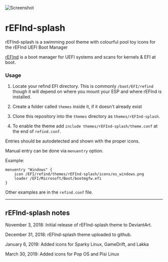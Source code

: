 ![Screenshot](https://i.imgur.com/5y7nhOO.png)

# rEFInd-splash
rEFInd-splash is a swimming pool theme with colourful pool toy icons for the rEFInd UEFI Boot Manager

[rEFInd](http://www.rodsbooks.com/refind/) is a boot manager for UEFI systems and scans for kernels & EFI at boot.

### Usage

 1. Locate your refind EFI directory. This is commonly `/boot/EFI/refind`
    though it will depend on where you mount your ESP and where rEFInd is
    installed.

 2. Create a folder called `themes` inside it, if it doesn't already exist

 3. Clone this repository into the `themes` directory as `themes/rEFInd-splash`.

 4. To enable the theme add `include themes/rEFInd-splash/theme.conf` at the end of `refind.conf`.
    
Entries should be autodetected and shown with the proper icons.

Manual entry can be done via `menuentry` option.

Example:

```
menuentry "Windows" {
	icon /EFI/refind/themes/rEFInd-splash/icons/os_windows.png
	loader /EFI/Microsoft/Boot/bootmgfw.efi
}
```

Other examples are in the `refind.conf` file.

-------------------------------
rEFInd-splash notes
-------------------------------

November 3, 2018:
Initial release of rEFInd-splash theme to DeviantArt.

December 31, 2018: rEFInd-splash theme uploaded to github.

January 6, 2019: Added icons for Sparky Linux, GameDrift, and Lakka

March 30, 2019: Added icons for Pop OS and Pisi Linux
